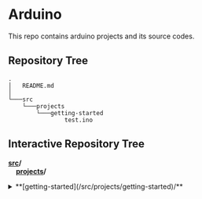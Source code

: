 # Arduino
This repo contains arduino projects and its source codes.
## Repository Tree
    .
    │   README.md
    │
    └───src
        └───projects
            └───getting-started
                    test.ino
## Interactive Repository Tree
**[src](/src)/**  
&nbsp;&nbsp;&nbsp;&nbsp;**[projects](/src/projects)/**  
<details>
    <summary>**[getting-started](/src/projects/getting-started)/** </summary>
    **[test.ino](/src/projects/getting-started/test.ino)**
</details>


